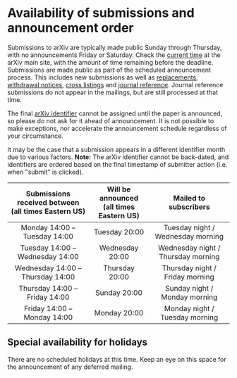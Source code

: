 Availability of submissions and announcement order
==================================================

Submissions to arXiv are typically made public Sunday through
Thursday, with no announcements Friday or Saturday. Check the [current
time](https://arxiv.org/localtime) at the arXiv main site, with the
amount of time remaining before the deadline. Submissions are made public as part of the scheduled announcement process. This includes new submissions as well as [replacements](/help/replace), [withdrawal notices](/help/withdraw), [cross listings](/help/cross) and [journal reference](/help/jref). Journal reference submissions do not appear in the mailings, but are still processed at that time. 

The final [arXiv identifier](arxiv_identifier) cannot be assigned until the paper is announced, so please do not ask for it ahead of announcement. It is not possible to make exceptions, nor accelerate the announcement schedule regardless of your circumstance. 

It may be the case that a submission appears in a different identifier month due to various factors. **Note:** The arXiv identifier cannot be back-dated, and identifiers are ordered based on the final timestamp of submitter action (i.e. when "submit" is clicked). 


| Submissions received between<br />(all times Eastern US) | Will be announced<br />(all times Eastern US) | Mailed to subscribers |
|:---:|:---:|:---:|
| Monday 14:00 &ndash; Tuesday 14:00 | Tuesday 20:00 | Tuesday night / Wednesday morning |
| Tuesday 14:00 &ndash; Wednesday 14:00 | Wednesday 20:00 | Wednesday night / Thursday morning | 
| Wednesday 14:00 &ndash; Thursday 14:00 | Thursday 20:00 | Thursday night / Friday morning |
| Thursday 14:00 &ndash; Friday 14:00 | Sunday 20:00 | Sunday night / Monday morning |
| Friday 14:00 &ndash; Monday 14:00 | Monday 20:00 | Monday night / Tuesday morning |

<a name="holiday"></a>
Special availability for holidays
---------------------------------

There are no scheduled holidays at this time. Keep an eye on this space for the announcement of any deferred mailing.